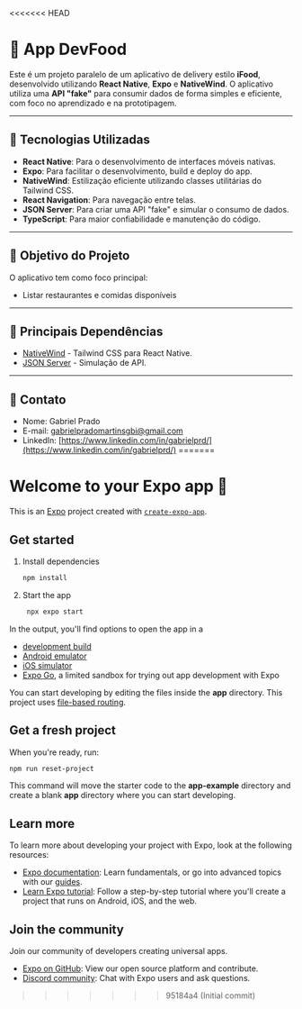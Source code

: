 <<<<<<< HEAD
# 🍔 App DevFood

Este é um projeto paralelo de um aplicativo de delivery estilo **iFood**, desenvolvido utilizando **React Native**, **Expo** e **NativeWind**. O aplicativo utiliza uma **API "fake"** para consumir dados de forma simples e eficiente, com foco no aprendizado e na prototipagem.

---

## 🚀 Tecnologias Utilizadas

- **React Native**: Para o desenvolvimento de interfaces móveis nativas.
- **Expo**: Para facilitar o desenvolvimento, build e deploy do app.
- **NativeWind**: Estilização eficiente utilizando classes utilitárias do Tailwind CSS.
- **React Navigation**: Para navegação entre telas.
- **JSON Server**: Para criar uma API "fake" e simular o consumo de dados.
- **TypeScript**: Para maior confiabilidade e manutenção do código.

---

## 🎯 Objetivo do Projeto

O aplicativo tem como foco principal:

- Listar restaurantes e comidas disponíveis

---

## 🧩 Principais Dependências
- [NativeWind](https://www.nativewind.dev/) - Tailwind CSS para React Native. 
- [JSON Server](https://github.com/typicode/json-server) - Simulação de API.

---
## 📧 Contato 
- Nome: Gabriel Prado
- E-mail: gabrielpradomartinsgbi@gmail.com
- LinkedIn: [https://www.linkedin.com/in/gabrielprd/](https://www.linkedin.com/in/gabrielprd/)
=======
# Welcome to your Expo app 👋

This is an [Expo](https://expo.dev) project created with [`create-expo-app`](https://www.npmjs.com/package/create-expo-app).

## Get started

1. Install dependencies

   ```bash
   npm install
   ```

2. Start the app

   ```bash
    npx expo start
   ```

In the output, you'll find options to open the app in a

- [development build](https://docs.expo.dev/develop/development-builds/introduction/)
- [Android emulator](https://docs.expo.dev/workflow/android-studio-emulator/)
- [iOS simulator](https://docs.expo.dev/workflow/ios-simulator/)
- [Expo Go](https://expo.dev/go), a limited sandbox for trying out app development with Expo

You can start developing by editing the files inside the **app** directory. This project uses [file-based routing](https://docs.expo.dev/router/introduction).

## Get a fresh project

When you're ready, run:

```bash
npm run reset-project
```

This command will move the starter code to the **app-example** directory and create a blank **app** directory where you can start developing.

## Learn more

To learn more about developing your project with Expo, look at the following resources:

- [Expo documentation](https://docs.expo.dev/): Learn fundamentals, or go into advanced topics with our [guides](https://docs.expo.dev/guides).
- [Learn Expo tutorial](https://docs.expo.dev/tutorial/introduction/): Follow a step-by-step tutorial where you'll create a project that runs on Android, iOS, and the web.

## Join the community

Join our community of developers creating universal apps.

- [Expo on GitHub](https://github.com/expo/expo): View our open source platform and contribute.
- [Discord community](https://chat.expo.dev): Chat with Expo users and ask questions.
>>>>>>> 95184a4 (Initial commit)
